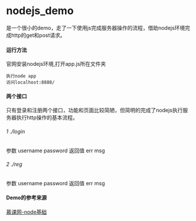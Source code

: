 # nodejs_demo
是一个很小的demo，走了一下使用js完成服务器操作的流程，借助nodejs环境完成http的get和post请求。

#### 运行方法
官网安装nodejs环境,打开app.js所在文件夹

```
执行node app
访问localhost:8888/
```
#### 两个接口
只有登录和注册两个接口，功能和页面比较简陋，但简明的完成了nodejs执行服务器执行http操作的基本流程。
###### 1 ./login 
参数 username password
返回值 err msg
###### 2 ./reg
参数 username password
返回值 err msg

#### Demo的参考来源
[慕课网-node基础](https://www.imooc.com/learn/1193)
